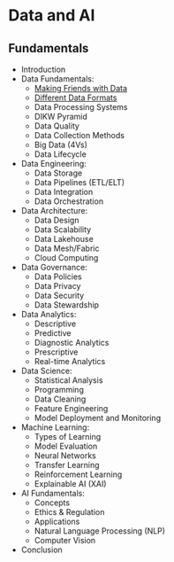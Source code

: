 # Data and AI
## Fundamentals

- Introduction
- Data Fundamentals:
  - [Making Friends with Data](https://medium.com/@rathi-ankit/making-friends-with-data-a4c919cb8132)
  - [Different Data Formats](https://medium.com/@rathi-ankit/different-data-formats-1ebdd61c5621)
  - Data Processing Systems
  - DIKW Pyramid
  - Data Quality
  - Data Collection Methods
  - Big Data (4Vs)
  - Data Lifecycle
- Data Engineering: 
  - Data Storage
  - Data Pipelines (ETL/ELT)
  - Data Integration
  - Data Orchestration
- Data Architecture: 
  - Data Design
  - Data Scalability
  - Data Lakehouse
  - Data Mesh/Fabric
  - Cloud Computing
- Data Governance: 
  - Data Policies
  - Data Privacy
  - Data Security
  - Data Stewardship
- Data Analytics: 
  - Descriptive
  - Predictive
  - Diagnostic Analytics
  - Prescriptive
  - Real-time Analytics
- Data Science: 
  - Statistical Analysis
  - Programming
  - Data Cleaning
  - Feature Engineering
  - Model Deployment and Monitoring
- Machine Learning: 
  - Types of Learning
  - Model Evaluation
  - Neural Networks
  - Transfer Learning
  - Reinforcement Learning
  - Explainable AI (XAI)
- AI Fundamentals: 
  - Concepts
  - Ethics & Regulation
  - Applications
  - Natural Language Processing (NLP)
  - Computer Vision
- Conclusion


